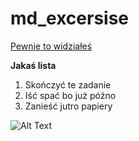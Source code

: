 # md_excersise


[Pewnie to widziałeś](https://www.youtube.com/watch?v=dQw4w9WgXcQ)

**Jakaś lista**
1. Skończyć te zadanie
2. Iść spać bo już późno
3. Zanieść jutro papiery


![Alt Text](https://www.google.com/url?sa=i&url=https%3A%2F%2Fwww.pinterest.com%2Fsoosadcat%2F&psig=AOvVaw3kjIvd_HEDCfb1vu4q0E5-&ust=1589412462706000&source=images&cd=vfe&ved=0CAIQjRxqFwoTCPCT1P28r-kCFQAAAAAdAAAAABAD)
